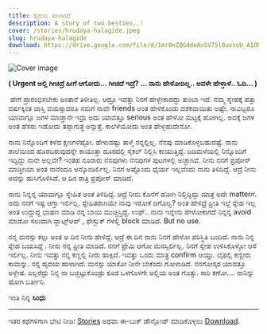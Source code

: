 ```yaml
---
title: ಹೃದಯ ಹಾಳಾಗಿದೆ
description: A story of two besties..!
cover: /stories/hrudaya-halagide.jpeg
slug: hrudaya-halagide
download: https://drive.google.com/file/d/1mr0nZQGddeAnSV75l8uvsoU_A1ON9mGl/view?usp=drive_link
---
```


![Cover image](/stories/hrudaya-halagide.jpeg)

**​( Urgent ಅಲ್ಲಿ ಗೀಚಿದ್ರೆ ಹೀಗೆ ಆಗೋದು... ಗೀಚದೆ ಇದ್ರೆ? ... ನಾನು ಹೇಳೋದಿಲ್ಲ.. ಅವಳೇ ಹೇಳ್ತಾಳೆ.. ಓದಿ... )**

​             ಹೇಗೆ ಪ್ರಾರಂಭಿಸಬೇಕು ಅಂತಾನೆ ತಿಳೀತಿಲ್ಲ. ಆದ್ರೂ ಇವತ್ತು ನಿನಗೆ ಹೇಳ್ಬೇಕಾದದ್ದು ತುಂಬಾ ಇದೆ. ನಮ್ಮ ಸ್ನೇಹಕ್ಕೆ ಹತ್ತು ವರ್ಷಕ್ಕಿಂತ ಜಾಸ್ತಿ ವಯಸ್ಸಾದರೂ ನಮಗೆ ನಾವೇ friends ಅಂತ ಹೇಳಿಕೊಂಡು ದಶಕವಾಯಿತು ಅಷ್ಟೇ. ನಾವಿಬ್ಬರೂ ಯಾವಾಗ್ಲೂ ಜಗಳ ಮಾಡ್ತಾನೇ ಇದ್ರು ಅದು ಯಾವತ್ತೂ serious ಅಂತ ಹೇಳೋ ಮಟ್ಟಕ್ಕೆ ಹೋಗಿಲ್ಲ. ಅದಕ್ಕೆ ಜಗಳ ಅಂತ ಹೆಸರು ಇಡೋದು ತಪ್ಪಾಗುತ್ತೆ ಅನ್ಸುತ್ತೆ. ಕಾಲೆಳೆಯೋದು  ಅಂತ ಹೇಳ್ಬಹುದೇನೋ.

ನಾನು ನಿನ್ನೊಂದಿಗೆ ಕಳೆದ ಕ್ಷಣಗಳೆಷ್ಟೋ. ಹೇಳುವಷ್ಟು ತಾಳ್ಮೆ ನನ್ನಲ್ಲಿಲ್ಲ. ನೆನಪು ಮಾಡಿಕೊಳ್ಳಬಹುದಷ್ಟೆ. ನಾನು ಶಾಲೆಯಿಂದ ಹೊರಬರುವುದನ್ನೇ ಕಾಯುತ್ತಾ ದೂರದಲ್ಲಿ ಸೈಕಲ್ ನಿಲ್ಲಿಸಿ ಕಾಯುತ್ತಿದ್ದೆ. ಜಡಿಮಳೆಯಲ್ಲಿ ನಿನ್ನೊಂದಿಗೆ ಇದ್ದಿದ್ದು ನಾನೇ ಅಲ್ಲವೇ?  ಇಂತಹ ನೂರಾರು ನೆನಪುಗಳು ನೆನಪುಗಳ ಪುಟಗಳಲ್ಲಿ ಅಚ್ಛಾಗಿವೆ.
ನೀನು ನನಗೆ ಪ್ರಪೋಸ್ ಮಾಡ್ತೀಯಾ ಅಂತ ನಾನೆಂದೂ ಅನ್ಕೊಂಡಿರ್ಲಿಲ್ಲ. ನಿನಗೆ ಅಷ್ಟೊಂದು ಧೈರ್ಯ ಇಲ್ಲವೆಂದು ನಾನು ತಿಳಿದಿದ್ದೆ. ಆದ್ರೆ ನೀನು ಅದನ್ನು ಹುಸಿಗೊಳಿಸಿದೆ. ಆ ದಿನ ರಾತ್ರಿ ಪ್ರಪೋಸ್ ಮಾಡಿದೆ.

ನಾನು ನಿನ್ನನ್ನ ಯಾವಾಗ್ಲೂ ಸ್ನೇಹಿತ ಅಂತ ತಿಳಿದಿದ್ದೆ. ಆದ್ರೆ ನೀನು ಕೊನೆಗೆ ಹೋಗಿ ನಿಲ್ತಿದ್ದಿದ್ದು ಮಾತ್ರ ಅದೇ matterಗೆ.  ಅದು ನನಗೆ ಇಷ್ಟ ಆಗ್ತಾ ಇರ್ಲಿಲ್ಲ. ಸ್ನೇಹಿತರಾಗಿಯೇ ನಾವು ಇರೋಕೆ ಆಗೊಲ್ವ? ಅಂತ ಹೇಳಿದ್ರೆ ಪ್ರೀತಿ ಇಲ್ದೆ ಸ್ನೇಹ ಇಲ್ಲ ಅಂತ ಉದ್ದುದ್ದ ಭಾಷಣ ಮಾಡಿ ನನ್ನ ಬಾಯಿ ಮುಚ್ಚಿಸ್ತಿದ್ದೆ. ಉಫ್.. ನಾನು ಇನ್ನೇನು ಹೇಳೋಕಾಗದೆ ನಿನ್ನನ್ನ avoid ಮಾಡೋ ಸಲುವಾಗಿ ವ್ಹಾಟ್ಸ್ಆಪ್ , ಫೇಸ್ಬುಕ್ ಗಳಲ್ಲಿ block ಮಾಡಿದೆ. But no use.

ನನ್ನ ಮನಸ್ಸು ಕಲ್ಲು ಅಂತ ಆ ದಿನ ನೀನು ಹೇಳಿದ್ದೆ. ಆದ್ರೆ ಈ ದಿನ ನಾನು ನಿನಗೆ ಹೇಳೋ ಪರಿಸ್ಥಿತಿ ಬಂದಿದೆ. ನಾನು ನಿನ್ನ ಸ್ನೇಹ ಬಯಸಿದ್ದೆ . ನೀನು ನನ್ನ ಪ್ರೀತಿ ಮಾಡಿದೆ. ನನಗೆ ಪ್ರೇಮಿ ಆಗೋ ಮನಸ್ಸಿರ್ಲಿಲ್ಲ. ನಿನಗೆ ಸ್ನೇಹ ಉಳಿಸಿಕೊಳ್ಳೋ ಆಸೆ ಇರ್ಲಿಲ್ಲ.
ನೀನು ಇವತ್ತು ನನ್ನ ಕಣ್ಣಲ್ಲಿ ನೀರು ಹಾಕ್ಸಿದೆ. ಇವತ್ತು ಒಂದು ಮಾತ್ರ confirm ಆಯ್ತು. ಲೈಫಲ್ಲಿ ಕಣ್ಣೀರು ಕಾಮನ್ನು. ನನ್ನ ಹೃದಯ ಹಾಳಾಗಿದೆ. ಮನಸ್ಸು ಯಾಕೋ ನೀನೇ ಬೇಕೆಂದು ಗೋಳಾಡಿದೆ. ನನಗೋಸ್ಕರ ಯಾವತ್ತೂ ಅಳ್ಬೇಡ. ಎಲ್ಲರೆದ್ರು ನಿನ್ನ ನಾ ಬಚ್ಚಿಟ್ಟುಕೊಂಡ್ರು ಕೂಡ ಒಳಗೊಳಗೇ ಅಲ್ತಿಯ ಅಂತ ಗೊತ್ತು. ಸಾರಿ ಕಣೋ.... ನಾನಿನ್ನು ಹೋಗಿ ಬರ್ತೀನಿ.

ಇಂತಿ ನಿನ್ನ **ಸಿಂಧು**

---
ಇತರ ಕಥೆಗಳಿಗಾಗಿ ಭೇಟಿ ನೀಡಿ: [Stories](/stories) ಅಥವಾ ಈ-ಬುಕ್ ಡೌನ್ಲೋಡ್ ಮಾಡಿಕೊಳ್ಳಲು [Download](/stories/hrudaya-halagide.pdf).
